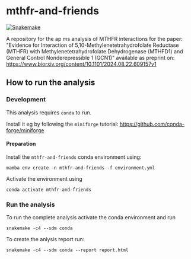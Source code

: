 # mthfr-and-friends
[![Snakemake](https://img.shields.io/badge/snakemake-≥8.11.3-brightgreen.svg)](https://snakemake.github.io)

A repository for the ap ms analysis of MTHFR interactions for the 
paper: "Evidence for Interaction of 5,10-Methylenetetrahydrofolate Reductase (MTHFR) with Methylenetetrahydrofolate Dehydrogenase (MTHFD1) and General Control Nonderepressible 1 (GCN1)"
available as preprint on: 
https://www.biorxiv.org/content/10.1101/2024.08.22.609157v1

## How to run the analysis
### Development
This analysis requires `conda` to run.

Install it eg by following the `miniforge` tutorial: https://github.com/conda-forge/miniforge

#### Preparation
Install the `mthfr-and-friends` conda environment using:

```
mamba env create -n mthfr-and-friends -f environment.yml
```
Activate the environment using

```
conda activate mthfr-and-friends
```

### Run the analysis

To run the complete analysis activate the conda environment and run

```
snakemake -c4 --sdm conda
```

To create the anlysis report run:

```
snakemake -c4 --sdm conda --report report.html
```
